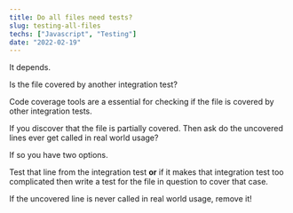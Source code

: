 ```yaml
---
title: Do all files need tests?
slug: testing-all-files
techs: ["Javascript", "Testing"]
date: "2022-02-19"
---
```


It depends.

Is the file covered by another integration test?

Code coverage tools are a essential for checking if the file is covered by other integration tests.

If you discover that the file is partially covered. Then ask do the uncovered lines ever get called in real world usage?

If so you have two options.

Test that line from the integration test **or** if it makes that integration test too complicated then write a test for the file in question to cover that case.

If the uncovered line is never called in real world usage, remove it!
